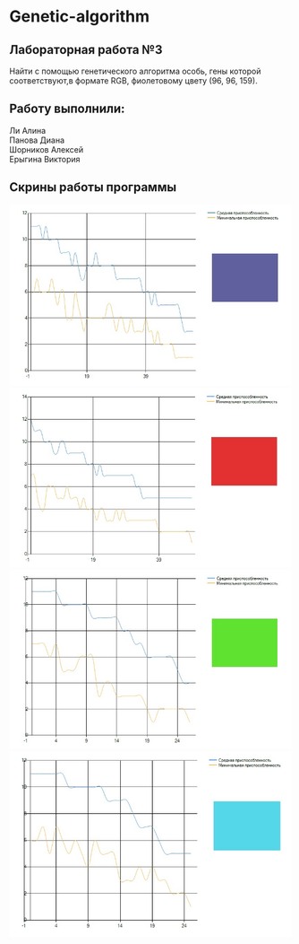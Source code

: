 # Genetic-algorithm
## Лабораторная работа №3
Найти с помощью генетического алгоритма особь, гены которой соответствуют,в формате RGB, фиолетовому цвету (96, 96, 159).
## Работу выполнили: 
Ли Алина  
Панова Диана  
Шорников Алексей  
Ерыгина Виктория  
## Скрины работы программы
![Скрин работы](https://github.com/Erygina/-/blob/main/vivod1.jpg)
![Скрин работы](https://github.com/Erygina/-/blob/main/vivod2.jpg)
![Скрин работы](https://github.com/Erygina/-/blob/main/vivod3.jpg)
![Скрин работы](https://github.com/Erygina/-/blob/main/vivod4.jpg)

